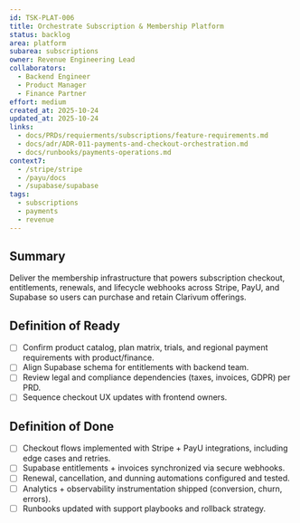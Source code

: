 ```yaml
---
id: TSK-PLAT-006
title: Orchestrate Subscription & Membership Platform
status: backlog
area: platform
subarea: subscriptions
owner: Revenue Engineering Lead
collaborators:
  - Backend Engineer
  - Product Manager
  - Finance Partner
effort: medium
created_at: 2025-10-24
updated_at: 2025-10-24
links:
  - docs/PRDs/requierments/subscriptions/feature-requirements.md
  - docs/adr/ADR-011-payments-and-checkout-orchestration.md
  - docs/runbooks/payments-operations.md
context7:
  - /stripe/stripe
  - /payu/docs
  - /supabase/supabase
tags:
  - subscriptions
  - payments
  - revenue
---
```


## Summary
Deliver the membership infrastructure that powers subscription checkout, entitlements, renewals, and lifecycle webhooks across Stripe, PayU, and Supabase so users can purchase and retain Clarivum offerings.

## Definition of Ready
- [ ] Confirm product catalog, plan matrix, trials, and regional payment requirements with product/finance.
- [ ] Align Supabase schema for entitlements with backend team.
- [ ] Review legal and compliance dependencies (taxes, invoices, GDPR) per PRD.
- [ ] Sequence checkout UX updates with frontend owners.

## Definition of Done
- [ ] Checkout flows implemented with Stripe + PayU integrations, including edge cases and retries.
- [ ] Supabase entitlements + invoices synchronized via secure webhooks.
- [ ] Renewal, cancellation, and dunning automations configured and tested.
- [ ] Analytics + observability instrumentation shipped (conversion, churn, errors).
- [ ] Runbooks updated with support playbooks and rollback strategy.
